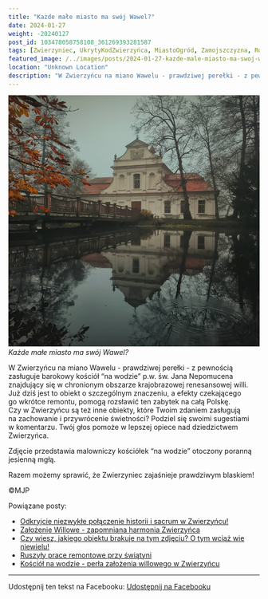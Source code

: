 ```yaml
---
title: "Każde małe miasto ma swój Wawel?"
date: 2024-01-27
weight: -20240127
post_id: 103478058758108_361269393281587
tags: [Zwierzyniec, UkrytyKodZwierzyńca, MiastoOgród, Zamojszczyzna, Roztocze, Lubelskie, villarestituta, turystyka, dziedzictwo, zabytki, krajobrazy, TajemnicePrzeszłości, PodróżeWczasie, MagiczneMiejsce, kościoły]
featured_image: /../images/posts/2024-01-27-kazde-male-miasto-ma-swoj-wawel.jpg
location: "Unknown Location"
description: "W Zwierzyńcu na miano Wawelu - prawdziwej perełki - z pewnością zasługuje barokowy kościół “na wodzie” p.w. św. Jana Nepomucena znajdujący się w chron..."
---
```


![Każde małe miasto ma swój Wawel?](/images/posts/2024-01-27-kazde-male-miasto-ma-swoj-wawel.jpg)
*Każde małe miasto ma swój Wawel?*

W Zwierzyńcu na miano Wawelu - prawdziwej perełki - z pewnością zasługuje barokowy kościół “na wodzie” p.w. św. Jana Nepomucena znajdujący się w chronionym obszarze krajobrazowej renesansowej willi. Już dziś jest to obiekt o szczególnym znaczeniu, a efekty czekającego go wkrótce remontu, pomogą rozsławić ten zabytek na całą Polskę.
 Czy w Zwierzyńcu są też inne obiekty, które Twoim zdaniem zasługują na zachowanie i przywrócenie świetności? Podziel się swoimi sugestiami w komentarzu. Twój głos pomoże w lepszej opiece nad dziedzictwem Zwierzyńca.

Zdjęcie przedstawia malowniczy kościółek “na wodzie” otoczony poranną jesienną mgłą.

Razem możemy sprawić, że Zwierzyniec zajaśnieje prawdziwym blaskiem!



©MJP

Powiązane posty:
- [Odkryjcie niezwykłe połączenie historii i sacrum w Zwierzyńcu!](/posts/odkryjcie-niezwykle-polaczenie-historii-i-sacrum)
- [Założenie Willowe - zapomniana harmonia Zwierzyńca](/posts/zalozenie-willowe-zapomniana-harmonia-zwierzynca)
- [Czy wiesz, jakiego obiektu brakuje na tym zdjęciu? O tym wciąż wie niewielu!](/posts/czy-wiesz-jakiego-obiektu-brakuje-na-tym-zdjeciu)
- [Ruszyły prace remontowe przy świątyni](/posts/ruszyly-prace-remontowe-przy-swiatyni)
- [Kościół na wodzie - perła założenia willowego w Zwierzyńcu](/posts/kosciol-na-wodzie-perla-zalozenia-willowego)


---

Udostępnij ten tekst na Facebooku:
[Udostępnij na Facebooku](https://www.facebook.com/sharer/sharer.php?u=https://stowarzyszeniewachniewskiej.pl/posts/kazde-male-miasto-ma-swoj-wawel)

<script type="application/ld+json">
{
  "@context": "https://schema.org",
  "@type": "BlogPosting",
  "headline": "Każde małe miasto ma swój Wawel?",
  "datePublished": "2024-01-27",
  "dateModified": "2024-01-27",
  "author": {
    "@type": "Person",
    "name": "Michał Jan Patyk"
  },
  "publisher": {
    "@type": "Organization",
    "name": "Stowarzyszenie im. Aleksandry Wachniewskiej",
    "logo": {
      "@type": "ImageObject",
      "url": "https://stowarzyszeniewachniewskiej.pl/images/logo/logo.svg"
    }
  },
  "mainEntityOfPage": {
    "@type": "WebPage",
    "@id": "https://stowarzyszeniewachniewskiej.pl/posts/kazde-male-miasto-ma-swoj-wawel"
  },
  "image": {
    "@type": "ImageObject",
    "url": "https://stowarzyszeniewachniewskiej.pl//images/posts/2024-01-27-kazde-male-miasto-ma-swoj-wawel.jpg"
  },
  "articleSection": "Dziedzictwo Kulturowe i Zabytki",
  "keywords": "[Zwierzyniec, UkrytyKodZwierzyńca, MiastoOgród, Zamojszczyzna, Roztocze, Lubelskie, villarestituta, turystyka, dziedzictwo, zabytki, krajobrazy, TajemnicePrzeszłości, PodróżeWczasie, MagiczneMiejsce, kościoły]",
  "wordCount": 99,
  "articleBody": "W Zwierzyńcu na miano Wawelu - prawdziwej perełki - z pewnością zasługuje barokowy kościół “na wodzie” p.w. św. Jana Nepomucena znajdujący się w chronionym obszarze krajobrazowej renesansowej willi. Już dziś jest to obiekt o szczególnym znaczeniu, a efekty czekającego go wkrótce remontu, pomogą rozsławić ten zabytek na całą Polskę.\n Czy w Zwierzyńcu są też inne obiekty, które Twoim zdaniem zasługują na zachowanie i przywrócenie świetności? Podziel się swoimi sugestiami w komentarzu. Twój głos pomoże w lepszej opiece nad dziedzictwem Zwierzyńca.\n\nZdjęcie przedstawia malowniczy kościółek “na wodzie” otoczony poranną jesienną mgłą.\n\nRazem możemy sprawić, że Zwierzyniec zajaśnieje prawdziwym blaskiem!\n\n\n\n©MJP",
  "description": "W Zwierzyńcu na miano Wawelu - prawdziwej perełki - z pewnością zasługuje barokowy kościół “na wodzie” p.w. św. Jana Nepomucena znajdujący się w chron...",
  "copyrightHolder": {
    "@type": "Person",
    "name": "Michał Jan Patyk"
  }
}
</script>
<script type="application/ld+json">
{
  "@context": "https://schema.org",
  "@type": "BreadcrumbList",
  "itemListElement": [
    {
      "@type": "ListItem",
      "position": 1,
      "name": "Home",
      "item": "https://stowarzyszeniewachniewskiej.pl"
    },
    {
      "@type": "ListItem",
      "position": 2,
      "name": "posts",
      "item": "https://stowarzyszeniewachniewskiej.pl/posts"
    },
    {
      "@type": "ListItem",
      "position": 3,
      "name": "Każde małe miasto ma swój Wawel?",
      "item": "https://stowarzyszeniewachniewskiej.pl/posts/kazde-male-miasto-ma-swoj-wawel"
    }
  ]
}
</script>

